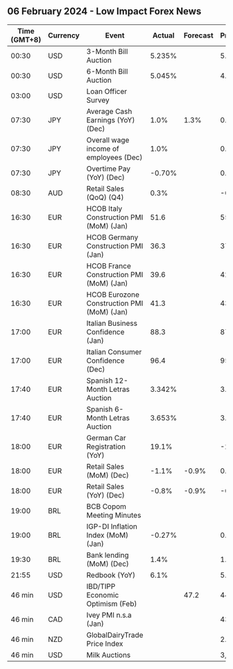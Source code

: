 ## 06 February 2024 - Low Impact Forex News

| Time (GMT+8) | Currency | Event | Actual | Forecast | Previous |
|------|----------|-------|--------|----------|----------|
| 00:30 | USD | 3-Month Bill Auction | 5.235% |  | 5.210% |
| 00:30 | USD | 6-Month Bill Auction | 5.045% |  | 4.985% |
| 03:00 | USD | Loan Officer Survey |  |  |  |
| 07:30 | JPY | Average Cash Earnings (YoY) (Dec) | 1.0% | 1.3% | 0.2% |
| 07:30 | JPY | Overall wage income of employees (Dec) | 1.0% |  | 0.7% |
| 07:30 | JPY | Overtime Pay (YoY) (Dec) | -0.70% |  | 0.90% |
| 08:30 | AUD | Retail Sales (QoQ) (Q4) | 0.3% |  | -0.1% |
| 16:30 | EUR | HCOB Italy Construction PMI (MoM) (Jan) | 51.6 |  | 55.2 |
| 16:30 | EUR | HCOB Germany Construction PMI (Jan) | 36.3 |  | 37.0 |
| 16:30 | EUR | HCOB France Construction PMI (MoM) (Jan) | 39.6 |  | 42.6 |
| 16:30 | EUR | HCOB Eurozone Construction PMI (MoM) (Jan) | 41.3 |  | 43.6 |
| 17:00 | EUR | Italian Business Confidence (Jan) | 88.3 |  | 87.3 |
| 17:00 | EUR | Italian Consumer Confidence (Dec) | 96.4 |  | 95.8 |
| 17:40 | EUR | Spanish 12-Month Letras Auction | 3.342% |  | 3.293% |
| 17:40 | EUR | Spanish 6-Month Letras Auction | 3.653% |  | 3.580% |
| 18:00 | EUR | German Car Registration (YoY) | 19.1% |  | -23.0% |
| 18:00 | EUR | Retail Sales (MoM) (Dec) | -1.1% | -0.9% | 0.3% |
| 18:00 | EUR | Retail Sales (YoY) (Dec) | -0.8% | -0.9% | -0.4% |
| 19:00 | BRL | BCB Copom Meeting Minutes |  |  |  |
| 19:00 | BRL | IGP-DI Inflation Index (MoM) (Jan) | -0.27% |  | 0.64% |
| 19:30 | BRL | Bank lending (MoM) (Dec) | 1.4% |  | 1.1% |
| 21:55 | USD | Redbook (YoY) | 6.1% |  | 5.0% |
| 46 min | USD | IBD/TIPP Economic Optimism (Feb) |  | 47.2 | 44.7 |
| 46 min | CAD | Ivey PMI n.s.a (Jan) |  |  | 43.7 |
| 46 min | NZD | GlobalDairyTrade Price Index |  |  | 2.3% |
| 46 min | USD | Milk Auctions |  |  | 3,493.0 |
